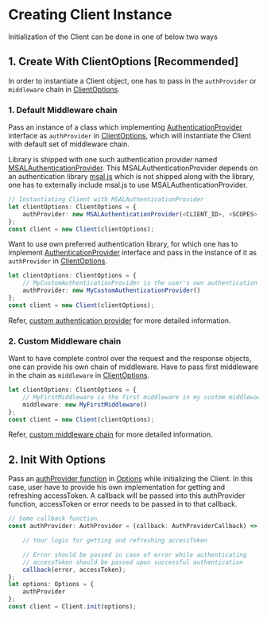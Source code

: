 # Creating Client Instance

Initialization of the Client can be done in one of below two ways

## 1. Create With ClientOptions [Recommended]

In order to instantiate a Client object, one has to pass in the `authProvider` or `middleware` chain in [ClientOptions](../src/IClientOptions.ts).

### 1. Default Middleware chain

Pass an instance of a class which implementing [AuthenticationProvider](../src/IAuthenticationProvider.ts) interface as `authProvider` in [ClientOptions](../src/IClientOptions.ts), which will instantiate the Client with default set of middleware chain.

Library is shipped with one such authentication provider named [MSALAuthenticationProvider](../src/MSALAuthenticationProvider.ts). This MSALAuthenticationProvider depends on an authentication library [msal.js](https://github.com/AzureAD/microsoft-authentication-library-for-js) which is not shipped along with the library, one has to externally include msal.js to use MSALAuthenticationProvider.

```typescript
// Instantiating Client with MSALAuthenticationProvider
let clientOptions: ClientOptions = {
    authProvider: new MSALAuthenticationProvider(<CLIENT_ID>, <SCOPES>, <OPTIONS>)
};
const client = new Client(clientOptions);
```

Want to use own preferred authentication library, for which one has to implement [AuthenticationProvider](../src/IAuthenticationProvider.ts) interface and pass in the instance of it as `authProvider` in [ClientOptions](../src/IClientOptions.ts).

```typescript
let clientOptions: ClientOptions = {
    // MyCustomAuthenticationProvider is the user's own authentication provider implementing AuthenticationProvider interface
    authProvider: new MyCustomAuthenticationProvider()
};
const client = new Client(clientOptions);
```

Refer, [custom authentication provider](./CustomAuthenticationProvider.md) for more detailed information.

### 2. Custom Middleware chain

Want to have complete control over the request and the response objects, one can provide his own chain of middleware.
Have to pass first middleware in the chain as `middleware` in [ClientOptions](../src/IClientOptions.ts).

```typescript
let clientOptions: ClientOptions = {
    // MyFirstMiddleware is the first middleware in my custom middleware chain
    middleware: new MyFirstMiddleware()
};
const client = new Client(clientOptions);
```

Refer, [custom middleware chain](./CustomMiddlewareChain.md) for more detailed information.

## 2. Init With Options

Pass an [authProvider function](../src/IAuthProvider.ts) in [Options](../src/IOptions.ts) while initializing the Client. In this case, user have to provide his own implementation for getting and refreshing accessToken. A callback will be passed into this authProvider function, accessToken or error needs to be passed in to that callback.

```typescript
// Some callback function
const authProvider: AuthProvider = (callback: AuthProviderCallback) => {

    // Your logic for getting and refreshing accessToken

    // Error should be passed in case of error while authenticating
    // accessToken should be passed upon successful authentication
    callback(error, accessToken);
};
let options: Options = {
    authProvider
};
const client = Client.init(options);
```
